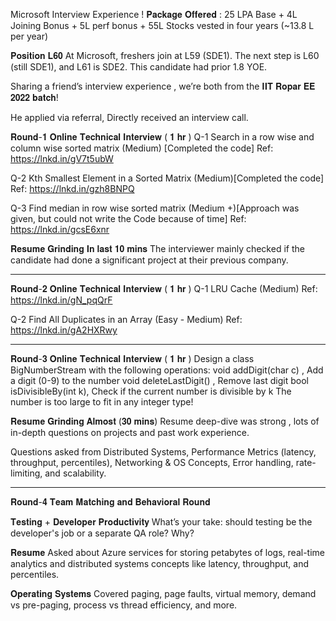 Microsoft Interview Experience !
𝐏𝐚𝐜𝐤𝐚𝐠𝐞 𝐎𝐟𝐟𝐞𝐫𝐞𝐝 : 25 LPA Base + 4L Joining Bonus + 5L perf bonus + 55L Stocks vested in four years (~13.8 L per year)

𝐏𝐨𝐬𝐢𝐭𝐢𝐨𝐧 𝐋𝟔𝟎 At Microsoft, freshers join at L59 (SDE1). The next step is L60 (still SDE1), and L61 is SDE2. This candidate had prior 1.8 YOE. 

Sharing a friend’s interview experience , we’re both from the 𝐈𝐈𝐓 𝐑𝐨𝐩𝐚𝐫 𝐄𝐄 𝟐𝟎𝟐𝟐 𝐛𝐚𝐭𝐜𝐡!

He applied via referral, Directly received an interview call.

𝐑𝐨𝐮𝐧𝐝-𝟏 𝐎𝐧𝐥𝐢𝐧𝐞 𝐓𝐞𝐜𝐡𝐧𝐢𝐜𝐚𝐥 𝐈𝐧𝐭𝐞𝐫𝐯𝐢𝐞𝐰 ( 𝟏 𝐡𝐫 )
Q-1 Search in a row wise and column wise sorted matrix (Medium) [Completed the code]
Ref: https://lnkd.in/gV7t5ubW 

Q-2 Kth Smallest Element in a Sorted Matrix (Medium)[Completed the code]
Ref: https://lnkd.in/gzh8BNPQ 

Q-3 Find median in row wise sorted matrix (Medium +)[Approach was given, but could not write the Code because of time]
Ref: https://lnkd.in/gcsE6xnr 

𝐑𝐞𝐬𝐮𝐦𝐞 𝐆𝐫𝐢𝐧𝐝𝐢𝐧𝐠 𝐈𝐧 𝐥𝐚𝐬𝐭 𝟏𝟎 𝐦𝐢𝐧𝐬
The interviewer mainly checked if the candidate had done a significant project at their previous company.
______

𝐑𝐨𝐮𝐧𝐝-𝟐 𝐎𝐧𝐥𝐢𝐧𝐞 𝐓𝐞𝐜𝐡𝐧𝐢𝐜𝐚𝐥 𝐈𝐧𝐭𝐞𝐫𝐯𝐢𝐞𝐰 ( 𝟏 𝐡𝐫 )
Q-1 LRU Cache (Medium)
Ref: https://lnkd.in/gN_pqQrF 

Q-2 Find All Duplicates in an Array (Easy - Medium)
Ref: https://lnkd.in/gA2HXRwy 

_______

𝐑𝐨𝐮𝐧𝐝-𝟑 𝐎𝐧𝐥𝐢𝐧𝐞 𝐓𝐞𝐜𝐡𝐧𝐢𝐜𝐚𝐥 𝐈𝐧𝐭𝐞𝐫𝐯𝐢𝐞𝐰 ( 𝟏 𝐡𝐫 )
Design a class BigNumberStream with the following operations:
void addDigit(char c) , Add a digit (0-9) to the number
void deleteLastDigit() , Remove last digit
bool isDivisibleBy(int k), Check if the current number is divisible by k
The number is too large to fit in any integer type! 

𝐑𝐞𝐬𝐮𝐦𝐞 𝐆𝐫𝐢𝐧𝐝𝐢𝐧𝐠 𝐀𝐥𝐦𝐨𝐬𝐭 (𝟑𝟎 𝐦𝐢𝐧𝐬)
Resume deep-dive was strong , lots of in-depth questions on projects and past work experience.

Questions asked from Distributed Systems, Performance Metrics (latency, throughput, percentiles), Networking & OS Concepts, Error handling, rate-limiting, and scalability.
______

𝐑𝐨𝐮𝐧𝐝-𝟒 𝐓𝐞𝐚𝐦 𝐌𝐚𝐭𝐜𝐡𝐢𝐧𝐠 𝐚𝐧𝐝 𝐁𝐞𝐡𝐚𝐯𝐢𝐨𝐫𝐚𝐥 𝐑𝐨𝐮𝐧𝐝

𝐓𝐞𝐬𝐭𝐢𝐧𝐠 + 𝐃𝐞𝐯𝐞𝐥𝐨𝐩𝐞𝐫 𝐏𝐫𝐨𝐝𝐮𝐜𝐭𝐢𝐯𝐢𝐭𝐲
What’s your take: should testing be the developer's job or a separate QA role? Why?

𝐑𝐞𝐬𝐮𝐦𝐞
Asked about Azure services for storing petabytes of logs, real-time analytics and distributed systems concepts like latency, throughput, and percentiles.

𝐎𝐩𝐞𝐫𝐚𝐭𝐢𝐧𝐠 𝐒𝐲𝐬𝐭𝐞𝐦𝐬
Covered paging, page faults, virtual memory, demand vs pre-paging, process vs thread efficiency, and more.
